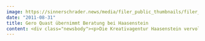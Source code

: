 ```yaml
---
image: https://sinnerschrader.news/media/filer_public_thumbnails/filer_public/5b/05/5b050d07-638e-4a11-b398-f3d306d3bda2/varfoldersdjk8pxf42x64d8fxslz8jcc8fc0000gnttmpmwuukd__480x288_q85_crop_subsampling-2_upscale.jpg
date: "2011-08-31"
title: Gero Quast übernimmt Beratung bei Haasenstein
content: <div class="newsbody"><p>Die Kreativagentur Haasenstein vervollständigt ihre Führung um Timm Hanebeck und Tim Jacobs. Gero Quast (35) wird neben der Kundenführung und der Neugeschäftsentwicklung die strategische Beratung für den Kunden TUIfly.com übernehmen.</p><p>Gero Quast kommt von Lukas Lindemann Rosinski, wo er unter anderem Germanwings, Mercedes-Benz, Unicredit betreute und europaweit den Panasonic-Etat leitete. Zudem war er für den Auf- und Ausbau des Digitalgeschäfts zuständig.</p><p>Als ehemaliger Jung von Matt/Fleet-Berater gehörte Gero Quast zur Startaufstellung von LLR und hat diese erfolgreiche Agenturgründung von Anfang an begleitet. „SinnerSchrader hat mit Haasenstein eine sehr relevante Agentur an den Markt gebracht, die kreative Kommunikation und ein tiefes Verständnis von E-Commerce zusammenbringt“, so Quast.</p><p><strong>Über Haasenstein<br/></strong>Die Digitalisierung hat den Markt so stark verändert, dass die Unternehmen eine neue Form von Kommunikation benötigen. Die Kreativagentur Haasenstein ist die Antwort auf diese Herausforderung. Dort gilt&#58; “Digital first, analog next”. Haasenstein (gegründet 2011) ist das jüngste Kind der SinnerSchrader-Gruppe.</p></div>
---
```

